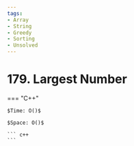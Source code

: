 ```yaml
---
tags:
- Array
- String
- Greedy
- Sorting
- Unsolved
---
```



# 179. Largest Number

=== "C++"

    $Time: O()$

    $Space: O()$

    ``` c++
    ```
